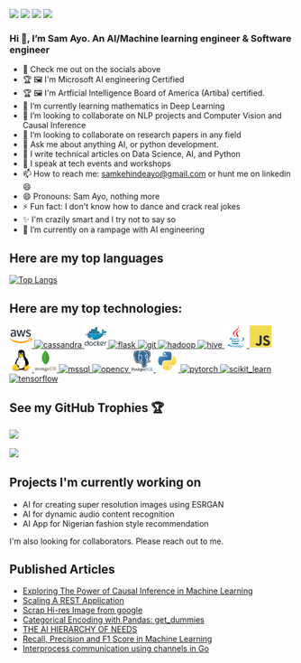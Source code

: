 
<a href="https://linkedin.com/in/sam-ayo"><img src="https://img.shields.io/badge/Linkedin-0e76a8?style=for-the-badge&logo=Linkedin&logoColor=white"/></a>
<a href="https://github.com/Stosan"><img src="https://img.shields.io/badge/Github-000000?style=for-the-badge&logo=Github&logoColor=white"/></a>
<a href="https://medium.com/@officialsamayo"><img src="https://img.shields.io/badge/Medium-000000?style=for-the-badge&logo=Medium&logoColor=white"/></a>
<a href="https://twitter.com/officialsamayo"><img src="https://img.shields.io/badge/Twitter-informational?style=for-the-badge&logo=Twitter&logoColor=white"/></a>

### Hi 👋, I’m Sam Ayo. An AI/Machine learning engineer & Software engineer
- 🔭 Check me out on the socials above
- 🏆 🖼️ I'm Microsoft AI engineering Certified
- 🏆 🖼️ I'm Artficial Intelligence Board of America (Artiba) certified.
- 🌱 I’m currently learning mathematics in Deep Learning
- 👯 I’m looking to collaborate on NLP projects and Computer Vision and Causal Inference
- 👯 I’m looking to collaborate on research papers in any field
- 💬 Ask me about anything AI, or python development.
- 🌱 I write technical articles on Data Science, AI, and Python
- 🎤 I speak at tech events and workshops
- 📫 How to reach me: samkehindeayo@gmail.com or hunt me on linkedin 😄
- 😄 Pronouns: Sam Ayo, nothing more
- ⚡ Fun fact: I don't know how to dance and crack real jokes
- ✨ I'm crazily smart and I try not to say so
- 🌱 I’m currently on a rampage with AI engineering


## Here are my top languages
[![Top Langs](https://github-readme-stats.vercel.app/api/top-langs/?username=Stosan&layout=compact&langs_count=10)](https://github.com/anuraghazra/github-readme-stats)

## Here are my top technologies:

<p align="left"> <a href="https://aws.amazon.com" target="_blank"> <img src="https://raw.githubusercontent.com/devicons/devicon/master/icons/amazonwebservices/amazonwebservices-original-wordmark.svg" alt="aws" width="40" height="40"/> </a> <a href="https://cassandra.apache.org/" target="_blank"> <img src="https://www.vectorlogo.zone/logos/apache_cassandra/apache_cassandra-icon.svg" alt="cassandra" width="40" height="40"/> </a> <a href="https://www.docker.com/" target="_blank"> <img src="https://raw.githubusercontent.com/devicons/devicon/master/icons/docker/docker-original-wordmark.svg" alt="docker" width="40" height="40"/> </a> <a href="https://flask.palletsprojects.com/" target="_blank"> <img src="https://www.vectorlogo.zone/logos/pocoo_flask/pocoo_flask-icon.svg" alt="flask" width="40" height="40"/> </a> <a href="https://git-scm.com/" target="_blank"> <img src="https://www.vectorlogo.zone/logos/git-scm/git-scm-icon.svg" alt="git" width="40" height="40"/> </a> <a href="https://hadoop.apache.org/" target="_blank"> <img src="https://www.vectorlogo.zone/logos/apache_hadoop/apache_hadoop-icon.svg" alt="hadoop" width="40" height="40"/> </a> <a href="https://hive.apache.org/" target="_blank"> <img src="https://www.vectorlogo.zone/logos/apache_hive/apache_hive-icon.svg" alt="hive" width="40" height="40"/> </a> <a href="https://www.java.com" target="_blank"> <img src="https://raw.githubusercontent.com/devicons/devicon/master/icons/java/java-original.svg" alt="java" width="40" height="40"/> </a> <a href="https://developer.mozilla.org/en-US/docs/Web/JavaScript" target="_blank"> <img src="https://raw.githubusercontent.com/devicons/devicon/master/icons/javascript/javascript-original.svg" alt="javascript" width="40" height="40"/> </a> <a href="https://www.linux.org/" target="_blank"> <img src="https://raw.githubusercontent.com/devicons/devicon/master/icons/linux/linux-original.svg" alt="linux" width="40" height="40"/> </a> <a href="https://www.mongodb.com/" target="_blank"> <img src="https://raw.githubusercontent.com/devicons/devicon/master/icons/mongodb/mongodb-original-wordmark.svg" alt="mongodb" width="40" height="40"/> </a> <a href="https://www.microsoft.com/en-us/sql-server" target="_blank"> <img src="https://www.svgrepo.com/show/303229/microsoft-sql-server-logo.svg" alt="mssql" width="40" height="40"/> </a> <a href="https://opencv.org/" target="_blank"> <img src="https://www.vectorlogo.zone/logos/opencv/opencv-icon.svg" alt="opencv" width="40" height="40"/> </a> <a href="https://www.postgresql.org" target="_blank"> <img src="https://raw.githubusercontent.com/devicons/devicon/master/icons/postgresql/postgresql-original-wordmark.svg" alt="postgresql" width="40" height="40"/> </a> <a href="https://www.python.org" target="_blank"> <img src="https://raw.githubusercontent.com/devicons/devicon/master/icons/python/python-original.svg" alt="python" width="40" height="40"/> </a> <a href="https://pytorch.org/" target="_blank"> <img src="https://www.vectorlogo.zone/logos/pytorch/pytorch-icon.svg" alt="pytorch" width="40" height="40"/> </a> <a href="https://scikit-learn.org/" target="_blank"> <img src="https://upload.wikimedia.org/wikipedia/commons/0/05/Scikit_learn_logo_small.svg" alt="scikit_learn" width="40" height="40"/> </a> <a href="https://www.tensorflow.org" target="_blank"> <img src="https://www.vectorlogo.zone/logos/tensorflow/tensorflow-icon.svg" alt="tensorflow" width="40" height="40"/> </a> </p>

## See my GitHub Trophies 🏆 
![](https://github-profile-trophy.vercel.app/?username=Stosan&layout=compact&no-frame=true&no-bg=false&margin-w=4)
<!-- ![](https://github-readme-stats.vercel.app/api?username=Stosan&layout=compact&hide_border=true&include_all_commits=true&count_private=true)<br/> -->
![](https://github-readme-streak-stats.herokuapp.com/?user=Stosan&layout=compact&hide_border=true)<br/>

## Projects I'm currently working on
- AI for creating super resolution images using ESRGAN
- AI for dynamic audio content recognition
- AI App for Nigerian fashion style recommendation

I'm also looking for collaborators. Please reach out to me.

## Published Articles
- [Exploring The Power of Causal Inference in Machine Learning]( https://medium.com/analytics-vidhya/exploring-the-power-of-causal-inference-in-machine-learning-522467960daa )
- [Scaling A REST Application]( https://medium.com/analytics-vidhya/scaling-a-rest-application-b50b3d9c3b10 )
- [Scrap Hi-res Image from google]( https://medium.com/@albusdd/scrap-hi-res-image-from-google-1310c3317b27)
- [Categorical Encoding with Pandas: get_dummies]( https://medium.com/analytics-vidhya/categorical-encoding-with-pandas-get-dummies-d6f1ae6a3e06 )
- [THE AI HIERARCHY OF NEEDS](https://medium.com/analytics-vidhya/the-ai-hierarchy-of-needs-6d76aa6c5555)
- [Recall, Precision and F1 Score in Machine Learning](https://medium.com/nerd-for-tech/recall-precision-and-f1-score-in-machine-learning-ac29217a49db)
- [Interprocess communication using channels in Go](https://albusdd.medium.com/interprocess-communication-using-channels-in-go-b5ebfd08df64)

